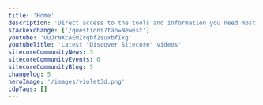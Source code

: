 ```yaml
---
title: 'Home'
description: 'Direct access to the tools and information you need most in a portal created to enhance your developer experience.'
stackexchange: ['/questions?tab=Newest']
youtube: 'UUJrNXcAEmZrqbf2suxbfIkg'
youtubeTitle: 'Latest "Discover Sitecore" videos'
sitecoreCommunityNews: 3
sitecoreCommunityEvents: 0
sitecoreCommunityBlog: 5
changelog: 5
heroImage: '/images/violet3d.png'
cdpTags: []
---
```


